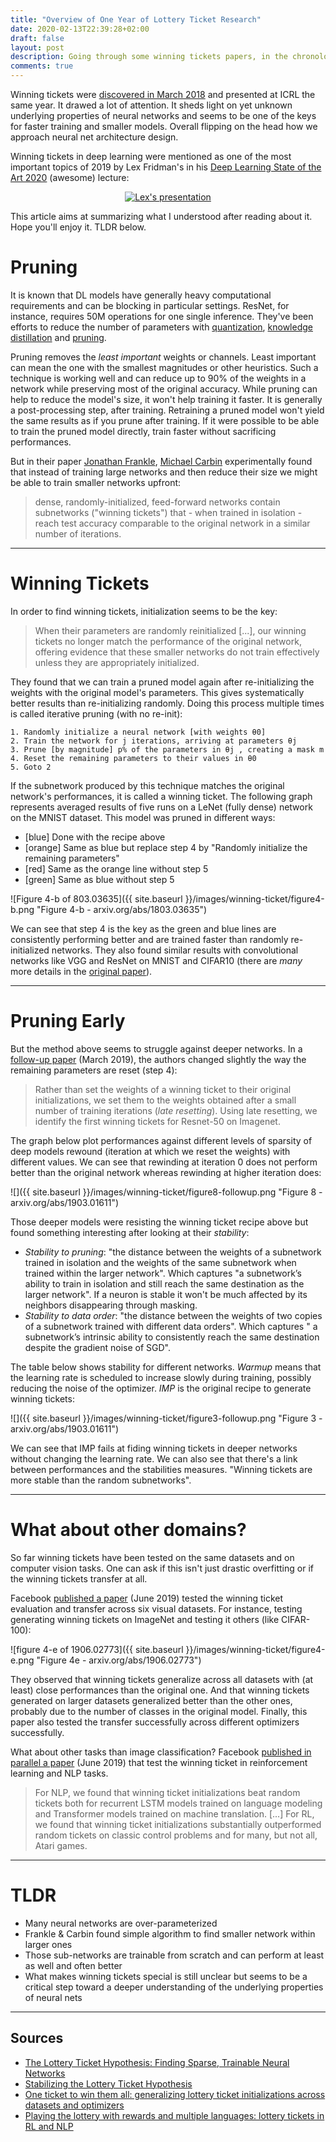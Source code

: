 ```yaml
---
title: "Overview of One Year of Lottery Ticket Research"
date: 2020-02-13T22:39:28+02:00
draft: false
layout: post
description: Going through some winning tickets papers, in the chronological order.
comments: true
---
```


Winning tickets were [discovered in March 2018](https://arxiv.org/abs/1803.03635) and presented at ICRL the same year. It drawed a lot of attention. It sheds light on yet unknown underlying properties of neural networks and seems to be one of the keys for faster training and smaller models. Overall flipping on the head how we approach neural net architecture design.

Winning tickets in deep learning were mentioned as one of the most important topics of 2019 by Lex Fridman's in his [Deep Learning State of the Art 2020](https://youtu.be/0VH1Lim8gL8?t=2761) (awesome) lecture:


<div align="center">
  <a href="hhttps://youtu.be/0VH1Lim8gL8?t=2761"><img src="https://img.youtube.com/vi/0VH1Lim8gL8/0.jpg" alt="Lex's presentation"></a>
</div>

This article aims at summarizing what I understood after reading about it. Hope you'll enjoy it. TLDR below.

# Pruning

It is known that DL models have generally heavy computational requirements and can be blocking in particular settings. ResNet, for instance, requires 50M operations for one single inference. They've been efforts to reduce the number of parameters with [quantization](https://pytorch.org/docs/stable/quantization.html),
[knowledge distillation](https://towardsdatascience.com/what-is-knowledge-distillation-41bb77a3c6d8) and [pruning](https://github.com/he-y/Awesome-Pruning).

Pruning removes the *least important* weights or channels. Least important can mean the one with the smallest magnitudes or other heuristics. Such a technique is working well and can reduce up to 90% of the weights in a network while preserving most of the original accuracy. While pruning can help to reduce the model's size, it won't help training it faster. It is generally a post-processing step, after training. Retraining a pruned model won't yield the same results as if you prune after training. If it were possible to be able to train the pruned model directly, train faster without sacrificing performances.

But in their paper [Jonathan Frankle](https://arxiv.org/search/cs?searchtype=author&query=Frankle%2C+J), [Michael Carbin](https://arxiv.org/search/cs?searchtype=author&query=Carbin%2C+M) experimentally found that instead of training large networks and then reduce their size we might be able to train smaller networks upfront:

> dense, randomly-initialized, feed-forward networks contain subnetworks ("winning tickets") that - when trained in isolation - reach test accuracy comparable to the original network in a similar number of iterations.

-------

# Winning Tickets

In order to find winning tickets, initialization seems to be the key:

> When their parameters are randomly reinitialized [...], our winning tickets no longer match the performance of the original network, offering evidence that these smaller networks do not train effectively unless they are appropriately initialized.

They found that we can train a pruned model again after re-initializing the weights with the original model's parameters. This gives systematically better results than re-initializing randomly. Doing this process multiple times is called iterative pruning (with no re-init):

```
1. Randomly initialize a neural network [with weights θ0]
2. Train the network for j iterations, arriving at parameters θj
3. Prune [by magnitude] p% of the parameters in θj , creating a mask m
4. Reset the remaining parameters to their values in θ0
5. Goto 2
```

If the subnetwork produced by this technique matches the original network's performances, it is called a winning ticket. The following graph represents averaged results of five runs on a LeNet (fully dense) network on the MNIST dataset. This model was pruned in different ways:

- [blue] Done with the recipe above
- [orange] Same as blue but replace step 4 by "Randomly initialize the remaining parameters"
- [red] Same as the orange line without step 5
- [green] Same as blue without step 5

![Figure 4-b of 803.03635]({{ site.baseurl }}/images/winning-ticket/figure4-b.png "Figure 4-b - arxiv.org/abs/1803.03635")

 We can see that step 4 is the key as the green and blue lines are consistently performing better and are trained faster than randomly re-initialized networks. They also found similar results with convolutional networks like VGG and ResNet on MNIST and CIFAR10 (there are *many* more details in the [original paper](https://arxiv.org/abs/1803.03635)).

----

# Pruning Early

But the method above seems to struggle against deeper networks. In a [follow-up paper](https://arxiv.org/abs/1903.01611) (March 2019), the authors changed slightly the way the remaining parameters are reset (step 4):

> Rather than set the weights of a winning ticket to their original initializations, we set them to the weights obtained after a small number of training iterations (*late resetting*). Using late resetting, we identify the first winning tickets for Resnet-50 on Imagenet.

The graph below plot performances against different levels of sparsity of deep models rewound (iteration at which we reset the weights) with different values. We can see that rewinding at iteration 0 does not perform better than the original network whereas rewinding at higher iteration does:

![]({{ site.baseurl }}/images/winning-ticket/figure8-followup.png "Figure 8 - arxiv.org/abs/1903.01611")

Those deeper models were resisting the winning ticket recipe above but found something interesting after looking at their *stability*:

- *Stability to pruning*: "the distance between the weights of a
subnetwork trained in isolation and the weights of the same subnetwork when trained within the larger network". Which captures "a subnetwork’s ability to train in isolation and still reach the same destination as the larger network". If a neuron is stable it won't be much affected by its neighbors disappearing through masking.
- *Stability to data order*: "the distance between the weights of two copies of a subnetwork trained with different data orders". Which captures " a subnetwork’s intrinsic ability to consistently reach the same destination despite the gradient noise of SGD".

The table below shows stability for different networks. *Warmup* means that the learning rate is scheduled to increase slowly during training, possibly reducing the noise of the optimizer. *IMP* is the original recipe to generate winning tickets:

![]({{ site.baseurl }}/images/winning-ticket/figure3-followup.png "Figure 3 - arxiv.org/abs/1903.01611")

We can see that IMP fails at fiding winning tickets in deeper networks without changing the learning rate. We can also see that there's a link between performances and the stabilities measures. "Winning tickets are more stable than the random subnetworks".

---

# What about other domains?

So far winning tickets have been tested on the same datasets and on computer vision tasks. One can ask if this isn't just drastic overfitting or if the winning tickets transfer at all.

Facebook [published a paper](https://arxiv.org/abs/1906.02773) (June 2019) tested the winning ticket evaluation and transfer across six visual datasets. For instance, testing generating winning tickets on ImageNet and testing it others (like CIFAR-100):

![figure 4-e of 1906.02773]({{ site.baseurl }}/images/winning-ticket/figure4-e.png "Figure 4e - arxiv.org/abs/1906.02773")

They observed that winning tickets generalize across all datasets with (at least) close performances than the original one. And that winning tickets generated on larger datasets generalized better than the other ones, probably due to the number of classes in the original model. Finally, this paper also tested the transfer successfully across different optimizers successfully.

What about other tasks than image classification? Facebook [published in parallel a paper](https://arxiv.org/abs/1906.02768) (June 2019) that test the winning ticket in reinforcement learning and NLP tasks.

> For NLP, we found that winning ticket initializations beat random tickets both for recurrent LSTM models trained on language modeling and Transformer models trained on machine translation. [...] For RL, we found that winning ticket initializations substantially outperformed random tickets on classic control problems and for many, but not all, Atari games.

----

# TLDR
- Many neural networks are over-parameterized
- Frankle & Carbin found simple algorithm to find smaller network within larger ones
- Those sub-networks are trainable from scratch and can perform at least as well and often better
- What makes winning tickets special is still unclear but seems to be a critical step toward a deeper understanding of the underlying properties of neural nets

-----

## Sources
- [The Lottery Ticket Hypothesis: Finding Sparse, Trainable Neural Networks](https://arxiv.org/abs/1803.03635)
- [Stabilizing the Lottery Ticket Hypothesis](https://arxiv.org/abs/1903.01611)
- [One ticket to win them all: generalizing lottery ticket initializations across datasets and optimizers](https://arxiv.org/abs/1906.02773)
- [Playing the lottery with rewards and multiple languages: lottery tickets in RL and NLP](https://arxiv.org/abs/1906.02768)
